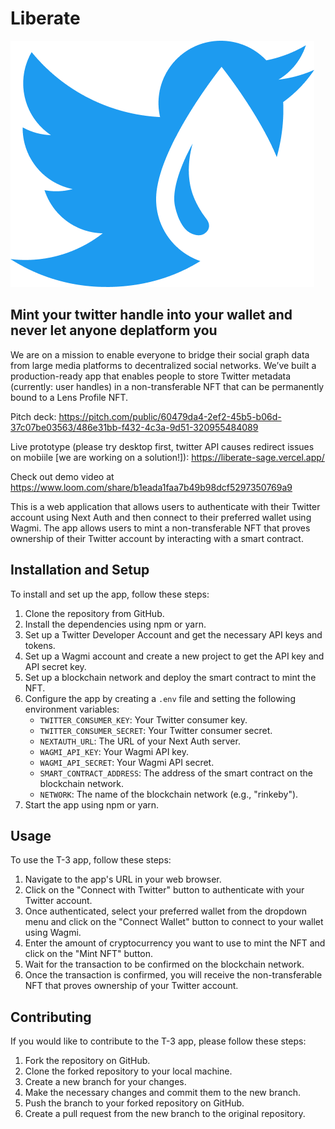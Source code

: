 # Liberate

![Liberate](/cryBird.png "Title")

## Mint your twitter handle into your wallet and never let anyone deplatform you

We are on a mission to enable everyone to bridge their social graph data from large media platforms to decentralized social networks. We’ve built a production-ready app that enables people to store Twitter metadata (currently: user handles) in a non-transferable NFT that can be permanently bound to a Lens Profile NFT.

Pitch deck: https://pitch.com/public/60479da4-2ef2-45b5-b06d-37c07be03563/486e31bb-f432-4c3a-9d51-320955484089

Live prototype (please try desktop first, twitter API causes redirect issues on mobiile [we are working on a solution!]): https://liberate-sage.vercel.app/

Check out demo video at https://www.loom.com/share/b1eada1faa7b49b98dcf5297350769a9

This is a web application that allows users to authenticate with their Twitter account using Next Auth and then connect to their preferred wallet using Wagmi. The app allows users to mint a non-transferable NFT that proves ownership of their Twitter account by interacting with a smart contract.

## Installation and Setup

To install and set up the app, follow these steps:

1. Clone the repository from GitHub.
2. Install the dependencies using npm or yarn.
3. Set up a Twitter Developer Account and get the necessary API keys and tokens.
4. Set up a Wagmi account and create a new project to get the API key and API secret key.
5. Set up a blockchain network and deploy the smart contract to mint the NFT.
6. Configure the app by creating a `.env` file and setting the following environment variables:
   - `TWITTER_CONSUMER_KEY`: Your Twitter consumer key.
   - `TWITTER_CONSUMER_SECRET`: Your Twitter consumer secret.
   - `NEXTAUTH_URL`: The URL of your Next Auth server.
   - `WAGMI_API_KEY`: Your Wagmi API key.
   - `WAGMI_API_SECRET`: Your Wagmi API secret.
   - `SMART_CONTRACT_ADDRESS`: The address of the smart contract on the blockchain network.
   - `NETWORK`: The name of the blockchain network (e.g., "rinkeby").
7. Start the app using npm or yarn.

## Usage

To use the T-3 app, follow these steps:

1. Navigate to the app's URL in your web browser.
2. Click on the "Connect with Twitter" button to authenticate with your Twitter account.
3. Once authenticated, select your preferred wallet from the dropdown menu and click on the "Connect Wallet" button to connect to your wallet using Wagmi.
4. Enter the amount of cryptocurrency you want to use to mint the NFT and click on the "Mint NFT" button.
5. Wait for the transaction to be confirmed on the blockchain network.
6. Once the transaction is confirmed, you will receive the non-transferable NFT that proves ownership of your Twitter account.

## Contributing

If you would like to contribute to the T-3 app, please follow these steps:

1. Fork the repository on GitHub.
2. Clone the forked repository to your local machine.
3. Create a new branch for your changes.
4. Make the necessary changes and commit them to the new branch.
5. Push the branch to your forked repository on GitHub.
6. Create a pull request from the new branch to the original repository.
